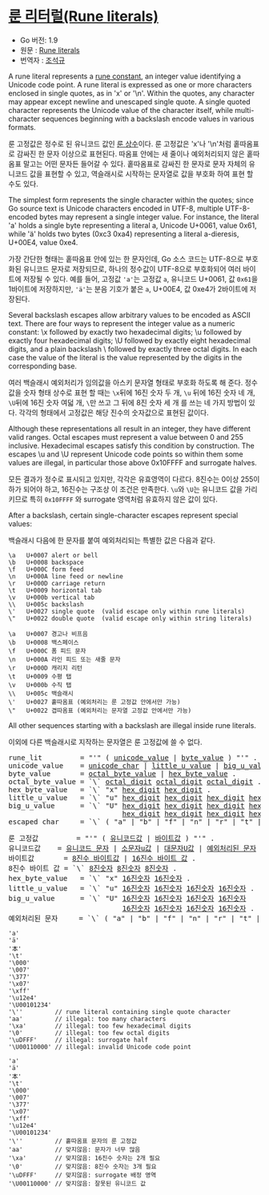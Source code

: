 # [룬 리터럴(Rune literals)](#rune-literals)

* Go 버전: 1.9
* 원문 : [Rune literals](https://golang.org/ref/spec#Rune_literals)
* 번역자 : [조석규](@ezaurum)

A rune literal represents a [rune constant](/Constants/), an integer value identifying a Unicode code point. A rune literal is expressed as one or more characters enclosed in single quotes, as in 'x' or '\n'. Within the quotes, any character may appear except newline and unescaped single quote. A single quoted character represents the Unicode value of the character itself, while multi-character sequences beginning with a backslash encode values in various formats.

룬 고정값은 정수로 된 유니코드 값인 [룬 상수](/Constants/)이다. 룬 고정값은 'x'나 '\n'처럼 홑따옴표로 감싸진 한 문자 이상으로 표현된다. 따옴표 안에는 새 줄이나 예외처리되지 않은 홑따옴표 말고는 어떤 문자든 들어갈 수 있다. 홑따옴표로 감싸진 한 문자로 문자 자체의 유니코드 값을 표현할 수 있고, 역슬래시로 시작하는 문자열로 값을 부호화 하여 표현 할 수도 있다.

The simplest form represents the single character within the quotes; since Go source text is Unicode characters encoded in UTF-8, multiple UTF-8-encoded bytes may represent a single integer value. For instance, the literal 'a' holds a single byte representing a literal a, Unicode U+0061, value 0x61, while 'ä' holds two bytes (0xc3 0xa4) representing a literal a-dieresis, U+00E4, value 0xe4.

가장 간단한 형태는 홑따옴표 안에 있는 한 문자인데, Go 소스 코드는 UTF-8으로 부호화된 유니코드 문자로 저장되므로, 하나의 정수값이 UTF-8으로 부호화되어 여러 바이트에 저장될 수 있다. 예를 들어, 고정값 `'a'`는 고정값 `a`, 유니코드 U+0061, 값 `0x61`을 1바이트에 저장하지만, `'ä'`는 분음 기호가 붙은 `a`, U+00E4, 값 0xe4가 2바이트에 저장된다.

Several backslash escapes allow arbitrary values to be encoded as ASCII text. There are four ways to represent the integer value as a numeric constant: \x followed by exactly two hexadecimal digits; \u followed by exactly four hexadecimal digits; \U followed by exactly eight hexadecimal digits, and a plain backslash \ followed by exactly three octal digits. In each case the value of the literal is the value represented by the digits in the corresponding base.

여러 백슬래시 예외처리가 임의값을 아스키 문자열 형태로 부호화 하도록 해 준다. 정수값을 숫자 형태 상수로 표현 할 때는 `\x`뒤에 16진 숫자 두 개, `\u` 뒤에 16진 숫자 네 개, `\U`뒤에 16진 숫자 여덟 개, `\`만 쓰고 그 뒤에 8진 숫자 세 개 를 쓰는 네 가지 방법이 있다. 각각의 형태에서 고정값은 해당 진수의 숫자값으로 표현된 값이다.

Although these representations all result in an integer, they have different valid ranges. Octal escapes must represent a value between 0 and 255 inclusive. Hexadecimal escapes satisfy this condition by construction. The escapes \u and \U represent Unicode code points so within them some values are illegal, in particular those above 0x10FFFF and surrogate halves.

모든 결과가 정수로 표시되고 있지만, 각각은 유효영역이 다르다. 8진수는 0이상 255이하가 되어야 하고, 16진수는 구조상 이 조건은 만족한다. `\u`와 `\U`는 유니코드 값을 가리키므로 특히 `0x10FFFF` 와 surrogate 영역처럼 유효하지 않은 값이 있다.

After a backslash, certain single-character escapes represent special values:

백슬래시 다음에 한 문자를 붙여 예외처리되는 특별한 값은 다음과 같다.

```
\a   U+0007 alert or bell
\b   U+0008 backspace
\f   U+000C form feed
\n   U+000A line feed or newline
\r   U+000D carriage return
\t   U+0009 horizontal tab
\v   U+000b vertical tab
\\   U+005c backslash
\'   U+0027 single quote  (valid escape only within rune literals)
\"   U+0022 double quote  (valid escape only within string literals)
```

```
\a   U+0007 경고나 비프음
\b   U+0008 백스페이스
\f   U+000C 폼 피드 문자
\n   U+000A 라인 피드 또는 새줄 문자
\r   U+000D 캐리지 리턴
\t   U+0009 수평 탭
\v   U+000b 수직 탭
\\   U+005c 백슬래시
\'   U+0027 홑따옴표 (예외처리는 룬 고정값 안에서만 가능)
\"   U+0022 겹따옴표 (예외처리는 문자열 고정값 안에서만 가능)
```

All other sequences starting with a backslash are illegal inside rune literals.

이외에 다른 백슬래시로 지작하는 문자열은 룬 고정값에 쓸 수 없다.

<pre>
<a id="rune_lit">rune_lit</a>         = "'" ( <a href="#unicode_value">unicode_value</a> | <a href="#byte_value">byte_value</a> ) "'" .
<a id="unicode_value">unicode_value</a>    = <a href="/Source%20code%20representation/characters.html#unicode_char">unicode_char</a> | <a href="#little_u_value">little_u_value</a> | <a href="#big_u_value">big_u_value</a> | <a href="#escaped_char">escaped_char</a> .
<a id="byte_value">byte_value</a>       = <a href="#octal_byte_value">octal_byte_value</a> | <a href="#hex_byte_value">hex_byte_value</a> .
<a id="octal_byte_value">octal_byte_value</a> = `\` <a href="/Source%20code%20representation/letters_and_digits.html#octal_digit">octal_digit</a> <a href="/Source%20code%20representation/letters_and_digits.html#octal_digit">octal_digit</a> <a href="/Source%20code%20representation/letters_and_digits.html#octal_digit">octal_digit</a> .
<a id="hex_byte_value">hex_byte_value</a>   = `\` "x" <a href="/Source%20code%20representation/letters_and_digits.html#hex_digit">hex_digit</a> <a href="/Source%20code%20representation/letters_and_digits.html#hex_digit">hex_digit</a> .
<a id="little_u_value">little_u_value</a>   = `\` "u" <a href="/Source%20code%20representation/letters_and_digits.html#hex_digit">hex_digit</a> <a href="/Source%20code%20representation/letters_and_digits.html#hex_digit">hex_digit</a> <a href="/Source%20code%20representation/letters_and_digits.html#hex_digit">hex_digit</a> <a href="/Source%20code%20representation/letters_and_digits.html#hex_digit">hex_digit</a> .
<a id="big_u_value">big_u_value</a>      = `\` "U" <a href="/Source%20code%20representation/letters_and_digits.html#hex_digit">hex_digit</a> <a href="/Source%20code%20representation/letters_and_digits.html#hex_digit">hex_digit</a> <a href="/Source%20code%20representation/letters_and_digits.html#hex_digit">hex_digit</a> <a href="/Source%20code%20representation/letters_and_digits.html#hex_digit">hex_digit</a>
                           <a href="/Source%20code%20representation/letters_and_digits.html#hex_digit">hex_digit</a> <a href="/Source%20code%20representation/letters_and_digits.html#hex_digit">hex_digit</a> <a href="/Source%20code%20representation/letters_and_digits.html#hex_digit">hex_digit</a> <a href="/Source%20code%20representation/letters_and_digits.html#hex_digit">hex_digit</a> .
<a id="escaped_char">escaped_char</a>     = `\` ( "a" | "b" | "f" | "n" | "r" | "t" | "v" | `\` | "'" | `"` ) .
</pre>

<pre>
<a id="rune_lit">룬 고정값</a>         = "'" ( <a href="#unicode_value">유니코드값</a> | <a href="#byte_value">바이트값</a> ) "'" .
<a id="unicode_value">유니코드값</a>    = <a href="/Source%20code%20representation/characters.html#unicode_char">유니코드 문자</a> | <a href="#little_u_value">소문자u값</a> | <a href="#big_u_value">대문자U값</a> | <a href="#escaped_char">예외처리된 문자</a> .
<a id="byte_value">바이트값</a>       = <a href="#octal_byte_value">8진수 바이트값</a> | <a href="#hex_byte_value">16진수 바이트 값</a> .
<a id="octal_byte_value">8진수 바이트 값</a> = `\` <a href="/Source%20code%20representation/letters_and_digits.html#octal_digit">8진숫자</a> <a href="/Source%20code%20representation/letters_and_digits.html#octal_digit">8진숫자</a> <a href="/Source%20code%20representation/letters_and_digits.html#octal_digit">8진숫자</a> .
<a id="hex_byte_value">hex_byte_value</a>   = `\` "x" <a href="/Source%20code%20representation/letters_and_digits.html#hex_digit">16진숫자</a> <a href="/Source%20code%20representation/letters_and_digits.html#hex_digit">16진숫자</a> .
<a id="little_u_value">little_u_value</a>   = `\` "u" <a href="/Source%20code%20representation/letters_and_digits.html#hex_digit">16진숫자</a> <a href="/Source%20code%20representation/letters_and_digits.html#hex_digit">16진숫자</a> <a href="/Source%20code%20representation/letters_and_digits.html#hex_digit">16진숫자</a> <a href="/Source%20code%20representation/letters_and_digits.html#hex_digit">16진숫자</a> .
<a id="big_u_value">big_u_value</a>      = `\` "U" <a href="/Source%20code%20representation/letters_and_digits.html#hex_digit">16진숫자</a> <a href="/Source%20code%20representation/letters_and_digits.html#hex_digit">16진숫자</a> <a href="/Source%20code%20representation/letters_and_digits.html#hex_digit">16진숫자</a> <a href="/Source%20code%20representation/letters_and_digits.html#hex_digit">16진숫자</a>
                           <a href="/Source%20code%20representation/letters_and_digits.html#hex_digit">16진숫자</a> <a href="/Source%20code%20representation/letters_and_digits.html#hex_digit">16진숫자</a> <a href="/Source%20code%20representation/letters_and_digits.html#hex_digit">16진숫자</a> <a href="/Source%20code%20representation/letters_and_digits.html#hex_digit">16진숫자</a> .
<a id="escaped_char">예외처리된 문자</a>     = `\` ( "a" | "b" | "f" | "n" | "r" | "t" | "v" | `\` | "'" | `"` ) .
</pre>

```
'a'
'ä'
'本'
'\t'
'\000'
'\007'
'\377'
'\x07'
'\xff'
'\u12e4'
'\U00101234'
'\''         // rune literal containing single quote character
'aa'         // illegal: too many characters
'\xa'        // illegal: too few hexadecimal digits
'\0'         // illegal: too few octal digits
'\uDFFF'     // illegal: surrogate half
'\U00110000' // illegal: invalid Unicode code point
```

```
'a'
'ä'
'本'
'\t'
'\000'
'\007'
'\377'
'\x07'
'\xff'
'\u12e4'
'\U00101234'
'\''         // 홑따옴표 문자의 룬 고정값
'aa'         // 맞지않음: 문자가 너무 많음
'\xa'        // 맞지않음: 16진수 숫자는 2개 필요
'\0'         // 맞지않음: 8진수 숫자는 3개 필요
'\uDFFF'     // 맞지않음: surrogate 배정 영역
'\U00110000' // 맞지않음: 잘못된 유니코드 값
```
